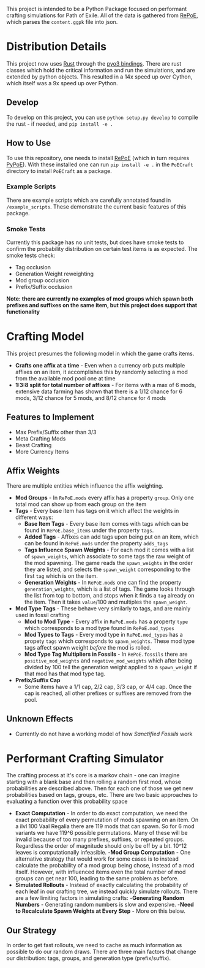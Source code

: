 This project is intended to be a Python Package focused on performant crafting simulations for Path of Exile. All of the data is gathered from [RePoE](https://github.com/brather1ng/RePoE), which parses the `content.ggpk` file into json.

# Distribution Details

This project now uses [Rust](https://www.rust-lang.org/) through the [pyo3 bindings](https://github.com/PyO3/pyo3). There are rust classes which hold the critical information and run the simulations, and are extended by python objects. This resulted in a 14x speed up over Cython, which itself was a 9x speed up over Python.

## Develop
To develop on this project, you can use `python setup.py develop` to compile the rust - if needed, and `pip install -e .`

## How to Use

To use this repository, one needs to install [RePoE](https://github.com/brather1ng/RePoE) (which in turn requires [PyPoE](https://github.com/OmegaK2/PyPoE)).
With these installed one can run `pip install -e .` in the `PoECraft` directory to install `PoECraft` as a package.

### Example Scripts

There are example scripts which are carefully annotated found in `/example_scripts`. These demonstrate the current basic features of this package.

### Smoke Tests

Currently this package has no unit tests, but does have smoke tests to confirm the probability distribution on certain test items is as expected. The smoke tests check:
- Tag occlusion
- Generation Weight reweighting
- Mod group occlusion
- Prefix/Suffix occlusion

**Note: there are currently no examples of mod groups which spawn both prefixes and suffixes on the same item, but this project does support that functionality**

# Crafting Model

This project presumes the following model in which the game crafts items.
- **Crafts one affix at a time** - Even when a currency orb puts multiple affixes on an item, it accomplishes this by randomly selecting a mod from the available mod pool one at time
- **1:3:8 split for total number of affixes** - For items with a max of 6 mods, extensive data farming has shown that there is a 1/12 chance for 6 mods, 3/12 chance for 5 mods, and 8/12 chance for 4 mods

## Features to Implement

- Max Prefix/Suffix other than 3/3
- Meta Crafting Mods
- Beast Crafting
- More Currency Items

## Affix Weights
There are multiple entities which influence the affix weighting.
- **Mod Groups** - In `RePoE.mods` every affix has a property `group`. Only one total mod can show up from each group on the item
- **Tags** - Every base item has tags on it which affect the weights in different ways:
    - **Base Item Tags** - Every base item comes with tags which can be found in `RePoE.base_items` under the property `tags`.
    - **Added Tags** - Affixes can add tags upon being put on an item, which can be found in `RePoE.mods` under the property `adds_tags`
    - **Tags Influence Spawn Weights** - For each mod it comes with a list of `spawn_weights`, which associate to some tags the raw weight of the mod spawning. The game reads the `spawn_weights` in the order they are listed, and selects the `spawn_weight` corresponding to the first `tag` which is on the item.
    - **Generation Weights** - In `RePoE.mods` one can find the property `generation_weights`, which is a list of tags. The game looks through the list from top to bottom, and stops when it finds a `tag` already on the item. Then it takes `value`/100 and multiples the `spawn_weight`.
- **Mod Type Tags** - These behave very similarly to tags, and are mainly used in fossil crafting
    - **Mod to Mod Type** - Every affix in `RePoE.mods` has a property `type` which corresponds to a mod type found in `RePoE.mod_types`
    - **Mod Types to Tags** - Every mod type in `RePoE.mod_types` has a propety `tags` which corresponds to `spawn_weights`. These mod type tags affect spawn weight *before* the mod is rolled.
    - **Mod Type Tag Multipliers in Fossils** - In `RePoE.fossils` there are `positive_mod_weights` and `negative_mod_weights` which after being divided by 100 tell the generation weight applied to a `spawn_weight` if that mod has that mod type tag.
- **Prefix/Suffix Cap**
    - Some items have a 1/1 cap, 2/2 cap, 3/3 cap, or 4/4 cap. Once the cap is reached, all other prefixes or suffixes are removed from the pool.
## Unknown Effects
- Currently do not have a working model of how *Sanctified Fossils* work


# Performant Crafting Simulator
The crafting process at it's core is a markov chain - one can imagine starting with a blank base and then rolling a random first mod, whose probabilities are described above. Then for each one of those we get new probabilities based on tags, groups, etc. There are two basic approaches to evaluating a function over this probability space
- **Exact Computation** - In order to do exact computation, we need the exact probability of every permutation of mods spawning on an item. On a ilvl 100 Vaal Regalia there are 119 mods that can spawn. So for 6 mod variants we have 119^6 possible permutations. Many of these will be invalid because of too many prefixes, suffixes, or repeated groups. Regardless the order of magnitude should only be off by a bit. 10^12 leaves is computationally infeasible.
    -**Mod Group Computation** - One alternative strategy that would work for some cases is to instead calculate the probability of a mod group being chose, instead of a mod itself. However, with influenced items even the total number of mod groups can get near 100, leading to the same problem as before.
- **Simulated Rollouts** - Instead of exactly calculating the probability of each leaf in our crafting tree, we instead quickly simulate rollouts. There are a few limiting factors in simulating crafts:
    -**Generating Random Numbers** - Generating random numbers is slow and expensive.
    -**Need to Recalculate Spawn Weights at Every Step** - More on this below.

## Our Strategy
In order to get fast rollouts, we need to cache as much information as possible to do our random draws. There are three main factors that change our distribution: tags, groups, and generation type (prefix/suffix).

